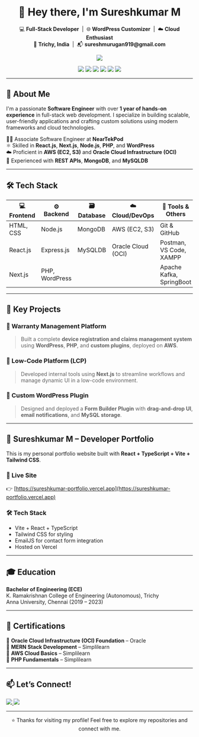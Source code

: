<h1 align="center">👋 Hey there, I'm Sureshkumar M</h1>

<p align="center">
  💻 <b>Full-Stack Developer</b> &nbsp;|&nbsp; 🌐 <b>WordPress Customizer</b> &nbsp;|&nbsp; ☁️ <b>Cloud Enthusiast</b> <br/>
  📍 <b>Trichy, India</b> &nbsp;|&nbsp; 📬 <b>sureshmurugan919@gmail.com</b>
</p>

<p align="center">
  <img src="https://img.shields.io/badge/-Open%20to%20Work%20-2ecc71?style=for-the-badge&logo=linkedin&logoColor=white"/>
</p>

<p align="center">
  <img src="https://img.shields.io/badge/React.js-20232A?style=for-the-badge&logo=react&logoColor=61DAFB"/>
  <img src="https://img.shields.io/badge/Next.js-000000?style=for-the-badge&logo=nextdotjs&logoColor=white"/>
  <img src="https://img.shields.io/badge/Node.js-339933?style=for-the-badge&logo=nodedotjs&logoColor=white"/>
  <img src="https://img.shields.io/badge/PHP-777BB4?style=for-the-badge&logo=php&logoColor=white"/>
  <img src="https://img.shields.io/badge/WordPress-21759B?style=for-the-badge&logo=wordpress&logoColor=white"/>
  <img src="https://img.shields.io/badge/AWS-FF9900?style=for-the-badge&logo=amazonaws&logoColor=white"/>
</p>

---

## 🚀 About Me

I'm a passionate **Software Engineer** with over **1 year of hands-on experience** in full-stack web development. I specialize in building scalable, user-friendly applications and crafting custom solutions using modern frameworks and cloud technologies.

👨‍💻 Associate Software Engineer at **NearTekPod**  
⚛️ Skilled in **React.js**, **Next.js**, **Node.js**, **PHP**, and **WordPress**  
☁️ Proficient in **AWS (EC2, S3)** and **Oracle Cloud Infrastructure (OCI)**  
🔗 Experienced with **REST APIs**, **MongoDB**, and **MySQLDB**

---

## 🛠️ Tech Stack

| 💻 Frontend       | ⚙️ Backend       | 🗃️ Database    | ☁️ Cloud/DevOps         | 🔧 Tools & Others         |
|-------------------|------------------|----------------|--------------------------|----------------------------|
| HTML, CSS         | Node.js          | MongoDB        | AWS (EC2, S3)            | Git & GitHub               |
| React.js          | Express.js       | MySQLDB        | Oracle Cloud (OCI)       | Postman, VS Code, XAMPP    |
| Next.js           | PHP, WordPress   |                |                          | Apache Kafka, SpringBoot   |

---

## 📌 Key Projects

### 🔧 Warranty Management Platform  
> Built a complete **device registration and claims management system** using **WordPress**, **PHP**, and **custom plugins**, deployed on **AWS**.

### 💼 Low-Code Platform (LCP)  
> Developed internal tools using **Next.js** to streamline workflows and manage dynamic UI in a low-code environment.

### 🧩 Custom WordPress Plugin  
> Designed and deployed a **Form Builder Plugin** with **drag-and-drop UI**, **email notifications**, and **MySQL storage**.

---

## 💼 Sureshkumar M – Developer Portfolio

This is my personal portfolio website built with **React + TypeScript + Vite + Tailwind CSS**.

### 🚀 Live Site  
👉 [https://sureshkumar-portfolio.vercel.app](https://sureshkumar-portfolio.vercel.app)

### 🛠️ Tech Stack  
- Vite + React + TypeScript  
- Tailwind CSS for styling  
- EmailJS for contact form integration  
- Hosted on Vercel  

---

## 🎓 Education

**Bachelor of Engineering (ECE)**  
K. Ramakrishnan College of Engineering (Autonomous), Trichy  
Anna University, Chennai (2019 – 2023)

---

## 📜 Certifications

🏅 **Oracle Cloud Infrastructure (OCI) Foundation** – Oracle  
🏅 **MERN Stack Development** – Simplilearn  
🏅 **AWS Cloud Basics** – Simplilearn  
🏅 **PHP Fundamentals** – Simplilearn  

---

## 📫 Let’s Connect!

<p>
  <a href="mailto:sureshmurugan919@gmail.com">
    <img src="https://img.shields.io/badge/Email-D14836?style=for-the-badge&logo=gmail&logoColor=white"/>
  </a>
  <a href="https://linkedin.com/in/sureshkumar-m-77424723a" target="_blank">
    <img src="https://img.shields.io/badge/LinkedIn-0A66C2?style=for-the-badge&logo=linkedin&logoColor=white"/>
  </a>
</p>

---

<p align="center">
  ⭐️ Thanks for visiting my profile! Feel free to explore my repositories and connect with me.
</p>

